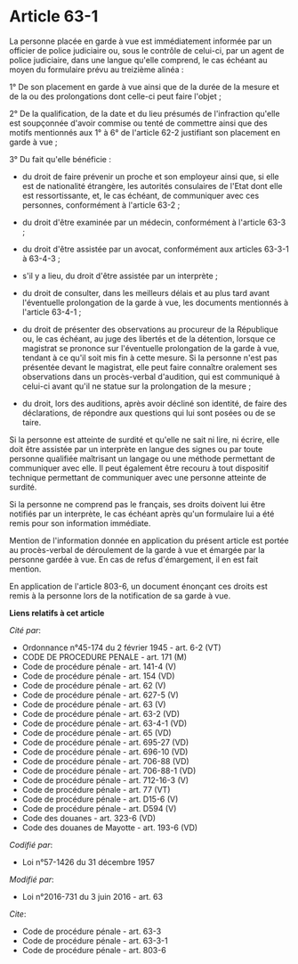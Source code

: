# Article 63-1

La personne placée en garde à vue est immédiatement informée par un officier de police judiciaire ou, sous le contrôle de
celui-ci, par un agent de police judiciaire, dans une langue qu'elle comprend, le cas échéant au moyen du formulaire prévu au
treizième alinéa : 

1° De son placement en garde à vue ainsi que de la durée de la mesure et de la ou des prolongations dont celle-ci peut faire
l'objet ; 

2° De la qualification, de la date et du lieu présumés de l'infraction qu'elle est soupçonnée d'avoir commise ou tenté de
commettre ainsi que des motifs mentionnés aux 1° à 6° de l'article 62-2 justifiant son placement en garde à vue ; 

3° Du fait qu'elle bénéficie :

- du droit de faire prévenir un proche et son employeur ainsi que, si elle est de nationalité étrangère, les autorités
consulaires de l'Etat dont elle est ressortissante, et, le cas échéant, de communiquer avec ces personnes,  conformément à
l'article 63-2 ;

- du droit d'être examinée par un médecin, conformément à l'article 63-3 ;

- du droit d'être assistée par un avocat, conformément aux articles 63-3-1 à 63-4-3 ;

- s'il y a lieu, du droit d'être assistée par un interprète ;

- du droit de consulter, dans les meilleurs délais et au plus tard avant l'éventuelle prolongation de la garde à vue, les
documents mentionnés à l'article 63-4-1 ;

- du droit de présenter des observations au procureur de la République ou, le cas échéant, au juge des libertés et de la
détention, lorsque ce magistrat se prononce sur l'éventuelle prolongation de la garde à vue, tendant à ce qu'il soit mis fin
à cette mesure. Si la personne n'est pas présentée devant le magistrat, elle peut faire connaître oralement ses observations
dans un procès-verbal d'audition, qui est communiqué à celui-ci avant qu'il ne statue sur la prolongation de la mesure ;

- du droit, lors des auditions, après avoir décliné son identité, de faire des déclarations, de répondre aux questions qui
lui sont posées ou de se taire. 

Si la personne est atteinte de surdité et qu'elle ne sait ni lire, ni écrire, elle doit être assistée par un interprète en
langue des signes ou par toute personne qualifiée maîtrisant un langage ou une méthode permettant de communiquer avec elle.
Il peut également être recouru à tout dispositif technique permettant de communiquer avec une personne atteinte de surdité. 

Si la personne ne comprend pas le français, ses droits doivent lui être notifiés par un interprète, le cas échéant après
qu'un formulaire lui a été remis pour son information immédiate. 

Mention de l'information donnée en application du présent article est portée au procès-verbal de déroulement de la garde à
vue et émargée par la personne gardée à vue. En cas de refus d'émargement, il en est fait mention. 

En application de l'article 803-6, un document énonçant ces droits est remis à la personne lors de la notification de sa
garde à vue.

**Liens relatifs à cet article**

_Cité par_:

  - Ordonnance n°45-174 du 2 février 1945 - art. 6-2 (VT)
  - CODE DE PROCEDURE PENALE - art. 171 (M)
  - Code de procédure pénale - art. 141-4 (V)
  - Code de procédure pénale - art. 154 (VD)
  - Code de procédure pénale - art. 62 (V)
  - Code de procédure pénale - art. 627-5 (V)
  - Code de procédure pénale - art. 63 (V)
  - Code de procédure pénale - art. 63-2 (VD)
  - Code de procédure pénale - art. 63-4-1 (VD)
  - Code de procédure pénale - art. 65 (VD)
  - Code de procédure pénale - art. 695-27 (VD)
  - Code de procédure pénale - art. 696-10 (VD)
  - Code de procédure pénale - art. 706-88 (VD)
  - Code de procédure pénale - art. 706-88-1 (VD)
  - Code de procédure pénale - art. 712-16-3 (V)
  - Code de procédure pénale - art. 77 (VT)
  - Code de procédure pénale - art. D15-6 (V)
  - Code de procédure pénale - art. D594 (V)
  - Code des douanes - art. 323-6 (VD)
  - Code des douanes de Mayotte - art. 193-6 (VD)

_Codifié par_:

  - Loi n°57-1426 du 31 décembre 1957

_Modifié par_:

  - Loi n°2016-731 du 3 juin 2016 - art. 63

_Cite_:

  - Code de procédure pénale - art. 63-3
  - Code de procédure pénale - art. 63-3-1
  - Code de procédure pénale - art. 803-6
